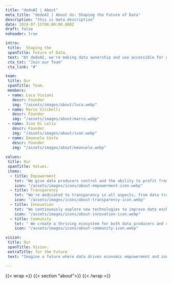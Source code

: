 ```yaml
---
title: "dedoAI | About"
meta_title: "dedoAI | About Us: Shaping the Future of Data"
description: "this is meta description"
date: 2024-07-15T06:00:00.000Z
draft: false
noheader: true

intro:
 title:  Shaping the 
 spanTitle: Future of Data.
 text: "At dedoAI, we're making data ownership and use accessible for everyone. Our mission is to help you control and profit from your data. Using blockchain, we ensure fair and transparent exchanges, valuing your data as a key asset in the digital economy."
 cta_txt: "Join our Team"
 cta_link: "#"

team: 
 title: Our
 spanTitle: Team.
 members:
 - name: Luca Viviani
   descr: Founder
   img: "/assets/images/about/luca.webp"
 - name: Marco Visibelli
   descr: Founder
   img: "/assets/images/about/marco.webp"
 - name: Ivan Di Lelio
   descr: Founder
   img: "/assets/images/about/ivan.webp"
 - name: Emanuele Costa
   descr: Founder
   img: "/assets/images/about/emanuele.webp"
 
values:
 title: Our 
 spanTitle: Values.
 items:
  - title: Empowerment
    txt: "We give data producers control and the ability to profit from their data."
    icon: "/assets/images/icons/about-empowerment-icon.webp"
  - title: Transparency
    txt: "We're dedicated to transparency in all aspects, from data transactions to platform operations."
    icon: "/assets/images/icons/about-transparency-icon.webp"
  - title: Innovation
    txt: "We continuously explore new technologies to improve data exchange."
    icon: "/assets/images/icons/about-innovation-icon.webp"
  - title: Community
    txt: " We create a thriving ecosystem for both data producers and consumers."
    icon: "/assets/images/icons/about-community-icon.webp"

vision:
 title: Our
 spanTitle: Vision.
 extraTitle: for the Future
 text: "Imagine a future where data drives economic empowerment and innovation. At dedoAI, we're committed to making this a reality. With advanced technology and a community focus, we're revolutionizing the data economy. Join us in democratizing data and unlocking its true value for everyone."

---
```

{{< wrap >}}
{{< section "about">}}
{{< /wrap >}}
